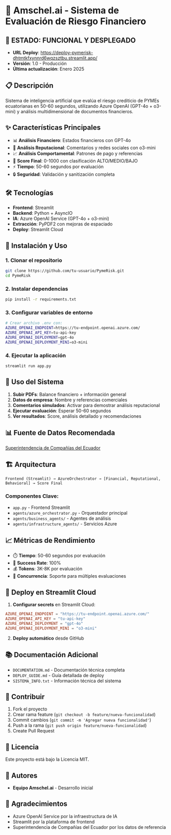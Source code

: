 # 🏦 Amschel.ai - Sistema de Evaluación de Riesgo Financiero

## 🚀 **ESTADO: FUNCIONAL Y DESPLEGADO**
- **URL Deploy**: https://deploy-pymerisk-dhtmtkfxynnrd6wqzsztbu.streamlit.app/
- **Versión**: 1.0 - Producción
- **Última actualización**: Enero 2025

## 📋 Descripción

Sistema de inteligencia artificial que evalúa el riesgo crediticio de PYMEs ecuatorianas en 50-60 segundos, utilizando Azure OpenAI (GPT-4o + o3-mini) y análisis multidimensional de documentos financieros.

## ✨ Características Principales

- 📊 **Análisis Financiero**: Estados financieros con GPT-4o
- 🌟 **Análisis Reputacional**: Comentarios y redes sociales con o3-mini  
- 📈 **Análisis Comportamental**: Patrones de pago y referencias
- 🎯 **Score Final**: 0-1000 con clasificación ALTO/MEDIO/BAJO
- ⚡ **Tiempo**: 50-60 segundos por evaluación
- 🔒 **Seguridad**: Validación y sanitización completa

## 🛠️ Tecnologías

- **Frontend**: Streamlit
- **Backend**: Python + AsyncIO
- **IA**: Azure OpenAI Service (GPT-4o + o3-mini)
- **Extracción**: PyPDF2 con mejoras de espaciado
- **Deploy**: Streamlit Cloud

## 🚀 Instalación y Uso

### 1. Clonar el repositorio
```bash
git clone https://github.com/tu-usuario/PymeRisk.git
cd PymeRisk
```

### 2. Instalar dependencias
```bash
pip install -r requirements.txt
```

### 3. Configurar variables de entorno
```bash
# Crear archivo .env con:
AZURE_OPENAI_ENDPOINT=https://tu-endpoint.openai.azure.com/
AZURE_OPENAI_API_KEY=tu-api-key
AZURE_OPENAI_DEPLOYMENT=gpt-4o
AZURE_OPENAI_DEPLOYMENT_MINI=o3-mini
```

### 4. Ejecutar la aplicación
```bash
streamlit run app.py
```

## 📱 Uso del Sistema

1. **Subir PDFs**: Balance financiero + información general
2. **Datos de empresa**: Nombre y referencias comerciales
3. **Comentarios simulados**: Activar para demostrar análisis reputacional
4. **Ejecutar evaluación**: Esperar 50-60 segundos
5. **Ver resultados**: Score, análisis detallado y recomendaciones

## 📊 Fuente de Datos Recomendada

[Superintendencia de Compañías del Ecuador](https://appscvsgen.supercias.gob.ec/consultaCompanias/societario/busquedaCompanias.jsf)

## 🏗️ Arquitectura

```
Frontend (Streamlit) → AzureOrchestrator → [Financial, Reputational, Behavioral] → Score Final
```

### Componentes Clave:
- `app.py` - Frontend Streamlit
- `agents/azure_orchestrator.py` - Orquestador principal
- `agents/business_agents/` - Agentes de análisis
- `agents/infrastructure_agents/` - Servicios Azure

## 📈 Métricas de Rendimiento

- ⏱️ **Tiempo**: 50-60 segundos por evaluación
- 🎯 **Success Rate**: 100%
- 💰 **Tokens**: 3K-8K por evaluación
- 🔄 **Concurrencia**: Soporte para múltiples evaluaciones

## 🔧 Deploy en Streamlit Cloud

1. **Configurar secrets** en Streamlit Cloud:
```toml
AZURE_OPENAI_ENDPOINT = "https://tu-endpoint.openai.azure.com/"
AZURE_OPENAI_API_KEY = "tu-api-key"
AZURE_OPENAI_DEPLOYMENT = "gpt-4o"
AZURE_OPENAI_DEPLOYMENT_MINI = "o3-mini"
```

2. **Deploy automático** desde GitHub

## 📚 Documentación Adicional

- `DOCUMENTATION.md` - Documentación técnica completa
- `DEPLOY_GUIDE.md` - Guía detallada de deploy
- `SISTEMA_INFO.txt` - Información técnica del sistema

## 🤝 Contribuir

1. Fork el proyecto
2. Crear rama feature (`git checkout -b feature/nueva-funcionalidad`)
3. Commit cambios (`git commit -m 'Agregar nueva funcionalidad'`)
4. Push a la rama (`git push origin feature/nueva-funcionalidad`)
5. Create Pull Request

## 📄 Licencia

Este proyecto está bajo la Licencia MIT.

## 👥 Autores

- **Equipo Amschel.ai** - Desarrollo inicial

## 🙏 Agradecimientos

- Azure OpenAI Service por la infraestructura de IA
- Streamlit por la plataforma de frontend
- Superintendencia de Compañías del Ecuador por los datos de referencia
